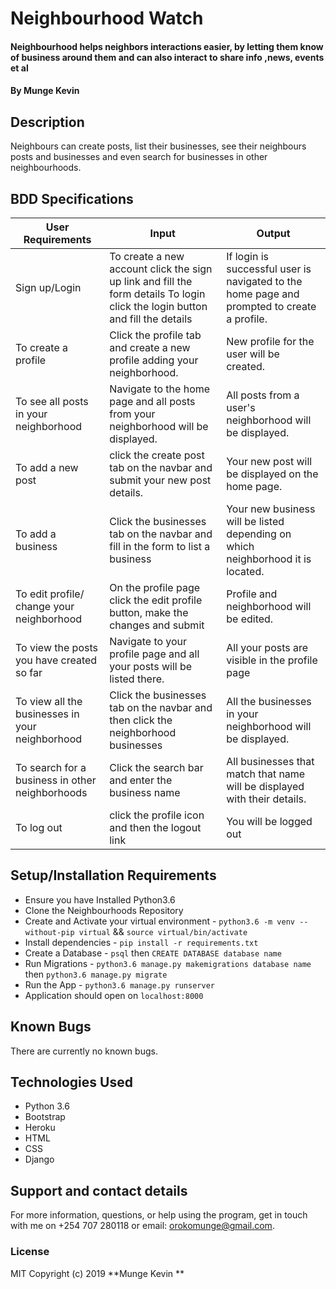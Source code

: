 # Neighbourhood Watch

#### Neighbourhood helps neighbors interactions easier, by letting them know of business around them and can also interact to share info ,news, events et al

#### By **Munge Kevin**


## Description
Neighbours can create posts, list their businesses, see their neighbours posts and businesses and even search for businesses in other neighbourhoods.

## BDD Specifications
| User Requirements                                | Input                                                                                                                         | Output                                                                                      |
|--------------------------------------------------|-------------------------------------------------------------------------------------------------------------------------------|---------------------------------------------------------------------------------------------|
| Sign up/Login                                    | To create a new account click the sign up link and fill the form details To login click the login button and fill the details | If login is successful user is navigated to the home page and prompted to create a profile. |
| To create a profile                              | Click the profile tab and create a new profile adding your neighborhood.                                                      | New profile for the user will be created.                                                   |
| To see all posts in your neighborhood            | Navigate to the home page and all posts from your neighborhood will be displayed.                                             | All posts from a user's neighborhood will be displayed.                                     |
| To add a new post                                | click the create post tab on the navbar and submit your new post details.                                                     | Your new post will be displayed on the home page.                                           |
| To add a business                                | Click the businesses tab on the navbar and fill in the form to list a business                                                | Your new business will be listed depending on which neighborhood it is located.             |
| To edit profile/ change your neighborhood        | On the profile page click the edit profile button, make the changes and submit                                                | Profile and neighborhood will be edited.                                                    |
| To view the posts you have created so far        | Navigate to your profile page and all your posts will be listed there.                                                        | All your posts are visible in the profile page                                              |
| To view all the businesses in your neighborhood  | Click the businesses tab on the navbar and then click the neighborhood businesses                                             | All the businesses in your neighborhood will be displayed.                                  |
| To search for a business in other neighborhoods  | Click the search bar and enter the business name                                                                              | All businesses that match that name will be displayed with their details.                   |
| To log out                                       | click the profile icon and then the logout link                                                                               | You will be logged out                                                                      |

## Setup/Installation Requirements
* Ensure you have Installed Python3.6
* Clone the Neighbourhoods Repository
* Create and Activate your virtual environment - `python3.6 -m venv --without-pip virtual` && `source virtual/bin/activate`
* Install dependencies - `pip install -r requirements.txt`
* Create a Database - `psql` then `CREATE DATABASE database name`
* Run Migrations - `python3.6 manage.py makemigrations database name` then `python3.6 manage.py migrate`
* Run the App - `python3.6 manage.py runserver`
* Application should open on `localhost:8000` 

## Known Bugs
There are currently no known bugs.

## Technologies Used
* Python 3.6
* Bootstrap
* Heroku
* HTML
* CSS
* Django

## Support and contact details
For more information, questions, or help using the program, get in touch with me on +254 707 280118 or email: orokomunge@gmail.com.

### License
MIT
Copyright (c) 2019 **Munge Kevin **
  
